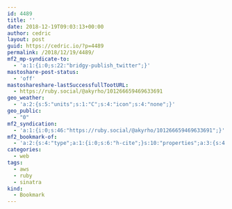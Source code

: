 ```yaml
---
id: 4489
title: ''
date: 2018-12-19T09:03:13+00:00
author: cedric
layout: post
guid: https://cedric.io/?p=4489
permalink: /2018/12/19/4489/
mf2_mp-syndicate-to:
  - 'a:1:{i:0;s:22:"bridgy-publish_twitter";}'
mastoshare-post-status:
  - 'off'
mastoshareshare-lastSuccessfullTootURL:
  - https://ruby.social/@akyrho/101266659469633691
geo_weather:
  - 'a:2:{s:5:"units";s:1:"C";s:4:"icon";s:4:"none";}'
geo_public:
  - "0"
mf2_syndication:
  - 'a:1:{i:0;s:46:"https://ruby.social/@akyrho/101266659469633691";}'
mf2_bookmark-of:
  - 'a:2:{s:4:"type";a:1:{i:0;s:6:"h-cite";}s:10:"properties";a:3:{s:4:"name";a:1:{i:0;s:26:"Ruby Sinatra on AWS Lambda";}s:3:"url";a:1:{i:0;s:54:"https://blog.eq8.eu/article/sinatra-on-aws-lambda.html";}s:6:"author";a:2:{s:4:"type";a:1:{i:0;s:6:"h-card";}s:10:"properties";a:0:{}}}}'
categories:
  - web
tags:
  - aws
  - ruby
  - sinatra
kind:
  - Bookmark
---
```

